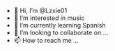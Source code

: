 - 👋 Hi, I’m @Lzxie01
- 👀 I’m interested in music
- 🌱 I’m currently learning Spanish
- 💞️ I’m looking to collaborate on ...
- 📫 How to reach me ...

<!---
Lzxie01/Lzxie01 is a ✨ special ✨ repository because its `README.md` (this file) appears on your GitHub profile.
You can click the Preview link to take a look at your changes.
--->
